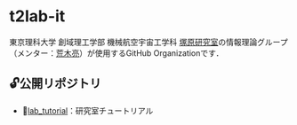 # t2lab-it

東京理科大学 創域理工学部 機械航空宇宙工学科 [塚原研究室](https://www.rs.tus.ac.jp/~t2lab/index-j.html)の情報理論グループ（メンター：[荒木亮](https://ryo-araki.github.io/)）が使用するGitHub Organizationです．

## 🔓公開リポジトリ

- 🐣[lab_tutorial](https://github.com/t2lab-it/lab_tutorial)：研究室チュートリアル
